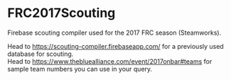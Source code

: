 # FRC2017Scouting
Firebase scouting compiler used for the 2017 FRC season (Steamworks). <br>

Head to https://scouting-compiler.firebaseapp.com/ for a previously used database for scouting. <br>
Head to https://www.thebluealliance.com/event/2017onbar#teams for sample team numbers you can use in your query. <br>

